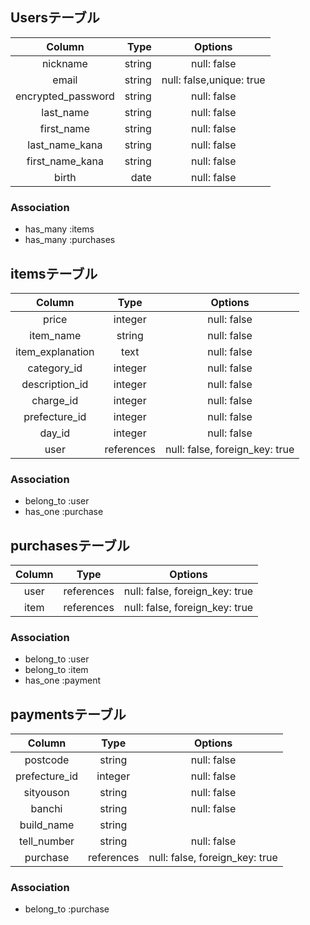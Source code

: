 ## Usersテーブル

| Column             | Type        | Options                  |
|:------------------:|------------:|:------------------------:|
| nickname           | string      | null: false              |
| email              | string      | null: false,unique: true |
| encrypted_password | string      | null: false              |
| last_name          | string      | null: false              |
| first_name         | string      | null: false              |
| last_name_kana     | string      | null: false              |
| first_name_kana    | string      | null: false              |
| birth              | date        | null: false              |

### Association
- has_many :items
- has_many :purchases

## itemsテーブル

| Column            | Type        | Options                        |
|:-----------------:|:-----------:|:------------------------------:|
| price             | integer     | null: false                    |
| item_name         | string      | null: false                    |
| item_explanation  | text        | null: false                    |            
| category_id       | integer     | null: false                    |
| description_id    | integer     | null: false                    |
| charge_id         | integer     | null: false                    |
| prefecture_id     | integer     | null: false                    |
| day_id            | integer     | null: false                    |
| user              | references  | null: false, foreign_key: true |

### Association
- belong_to :user
- has_one   :purchase

## purchasesテーブル

| Column            | Type          | Options                        |
|:-----------------:|:-------------:|:------------------------------:|
| user              | references    | null: false, foreign_key: true |
| item              | references    | null: false, foreign_key: true |

### Association
- belong_to :user
- belong_to :item
- has_one   :payment

## paymentsテーブル

| Column            | Type          | Options                        |
|:-----------------:|:-------------:|:------------------------------:|
| postcode          | string        | null: false                    |
| prefecture_id     | integer       | null: false                    |
| sityouson         | string        | null: false                    |
| banchi            | string        | null: false                    |
| build_name        | string        |                                |
| tell_number       | string        | null: false                    |
| purchase          | references    | null: false, foreign_key: true |


### Association
- belong_to :purchase